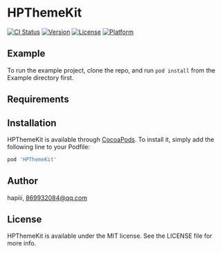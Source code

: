 # HPThemeKit

[![CI Status](https://img.shields.io/travis/hapiii/HPThemeKit.svg?style=flat)](https://travis-ci.org/hapiii/HPThemeKit)
[![Version](https://img.shields.io/cocoapods/v/HPThemeKit.svg?style=flat)](https://cocoapods.org/pods/HPThemeKit)
[![License](https://img.shields.io/cocoapods/l/HPThemeKit.svg?style=flat)](https://cocoapods.org/pods/HPThemeKit)
[![Platform](https://img.shields.io/cocoapods/p/HPThemeKit.svg?style=flat)](https://cocoapods.org/pods/HPThemeKit)

## Example

To run the example project, clone the repo, and run `pod install` from the Example directory first.

## Requirements

## Installation

HPThemeKit is available through [CocoaPods](https://cocoapods.org). To install
it, simply add the following line to your Podfile:

```ruby
pod 'HPThemeKit'
```

## Author

hapiii, 869932084@qq.com

## License

HPThemeKit is available under the MIT license. See the LICENSE file for more info.
